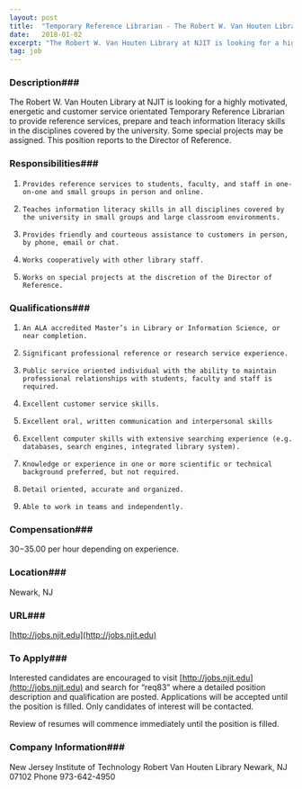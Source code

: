 ```yaml
---
layout: post
title:  "Temporary Reference Librarian - The Robert W. Van Houten Library at NJIT"
date:   2018-01-02
excerpt: "The Robert W. Van Houten Library at NJIT is looking for a highly motivated, energetic and customer service orientated Temporary Reference Librarian to provide reference services, prepare and teach information literacy skills in the disciplines covered by the university. Some special projects may be assigned. This position reports to the..."
tag: job
---
```


### Description###

The Robert W. Van Houten Library at NJIT is looking for a highly motivated, energetic and customer service orientated Temporary Reference Librarian to provide reference services, prepare and teach information literacy skills in the disciplines covered by the university.  Some special projects may be assigned. This position reports to the Director of Reference.


### Responsibilities###


1.     Provides reference services to students, faculty, and staff in one-on-one and small groups in person and online.

2.     Teaches information literacy skills in all disciplines covered by the university in small groups and large classroom environments.

3.     Provides friendly and courteous assistance to customers in person, by phone, email or chat.

4.     Works cooperatively with other library staff.

5.     Works on special projects at the discretion of the Director of Reference.


### Qualifications###


1.     An ALA accredited Master’s in Library or Information Science, or near completion.

2.     Significant professional reference or research service experience.

3.     Public service oriented individual with the ability to maintain professional relationships with students, faculty and staff is required.

4.     Excellent customer service skills.

5.     Excellent oral, written communication and interpersonal skills

6.     Excellent computer skills with extensive searching experience (e.g. databases, search engines, integrated library system).

7.     Knowledge or experience in one or more scientific or technical background preferred, but not required.

8.     Detail oriented, accurate and organized.

9.     Able to work in teams and independently.


### Compensation###

$30-$35.00 per hour depending on experience.


### Location###

Newark, NJ


### URL###

[http://jobs.njit.edu](http://jobs.njit.edu)

### To Apply###

Interested candidates are encouraged to visit [http://jobs.njit.edu](http://jobs.njit.edu) and search for “req83” where a detailed position description and qualification are posted. Applications will be accepted until the position is filled. Only candidates of interest will be contacted.

Review of resumes will commence immediately until the position is filled.


### Company Information###

New Jersey Institute of Technology
Robert Van Houten Library
Newark, NJ 07102
Phone 973-642-4950



